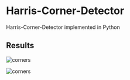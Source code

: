 # Harris-Corner-Detector
Harris-Corner-Detector implemented in Python

## Results

![corners](https://user-images.githubusercontent.com/20173739/59334478-376afa00-8d18-11e9-82f9-bb4968cc900b.png)

![corners](https://user-images.githubusercontent.com/20173739/59334515-49e53380-8d18-11e9-936d-ac0491e3adcd.jpg)
